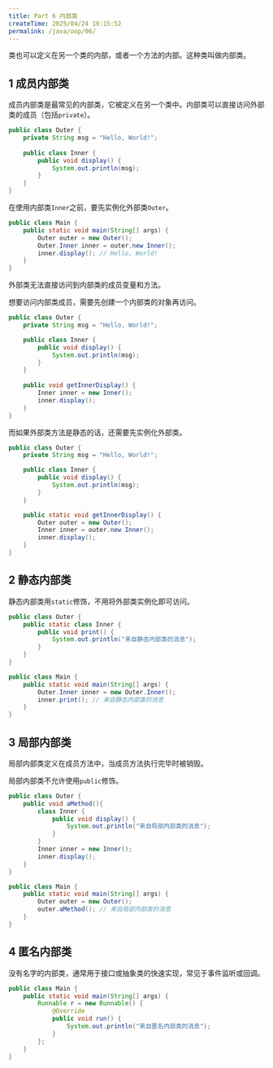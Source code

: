 ```yaml
---
title: Part 6 内部类
createTime: 2025/04/24 19:15:52
permalink: /java/oop/06/
---
```

类也可以定义在另一个类的内部，或者一个方法的内部。这种类叫做内部类。

## 1 成员内部类

成员内部类是最常见的内部类，它被定义在另一个类中。内部类可以直接访问外部类的成员（包括`private`）。

```java
public class Outer {
    private String msg = "Hello, World!";
    
    public class Inner {
        public void display() {
            System.out.println(msg);
        }
    }
}
```

在使用内部类`Inner`之前，要先实例化外部类`Outer`。

```java
public class Main {
    public static void main(String[] args) {
        Outer outer = new Outer();
        Outer.Inner inner = outer.new Inner();
        inner.display(); // Hello, World!
    }
}
```

外部类无法直接访问到内部类的成员变量和方法。

想要访问内部类成员，需要先创建一个内部类的对象再访问。

```java
public class Outer {
    private String msg = "Hello, World!";

    public class Inner {
        public void display() {
            System.out.println(msg);
        }
    }
    
    public void getInnerDisplay() {
        Inner inner = new Inner();
        inner.display();
    }
}
```

而如果外部类方法是静态的话，还需要先实例化外部类。

```java
public class Outer {
    private String msg = "Hello, World!";

    public class Inner {
        public void display() {
            System.out.println(msg);
        }
    }

    public static void getInnerDisplay() {
        Outer outer = new Outer();
        Inner inner = outer.new Inner();
        inner.display();
    }
}
```

## 2 静态内部类

静态内部类用`static`修饰，不用将外部类实例化即可访问。

```java
public class Outer {
    public static class Inner {
        public void print() {
            System.out.println("来自静态内部类的消息");
        }
    }
}
```

```java
public class Main {
    public static void main(String[] args) {
        Outer.Inner inner = new Outer.Inner();
        inner.print(); // 来自静态内部类的消息
    }
}
```

## 3 局部内部类

局部内部类定义在成员方法中，当成员方法执行完毕时被销毁。

局部内部类不允许使用`public`修饰。

```java
public class Outer {
    public void aMethod(){
        class Inner {
            public void display() {
                System.out.println("来自局部内部类的消息");
            }
        }
        Inner inner = new Inner();
        inner.display();
    }
}
```

```java
public class Main {
    public static void main(String[] args) {
        Outer outer = new Outer();
        outer.aMethod(); // 来自局部内部类的消息
    }
}
```

## 4 匿名内部类

没有名字的内部类，通常用于接口或抽象类的快速实现，常见于事件监听或回调。

```java
public class Main {
    public static void main(String[] args) {
        Runnable r = new Runnable() {
            @Override
            public void run() {
                System.out.println("来自匿名内部类的消息");
            }
        };
    }
}
```


